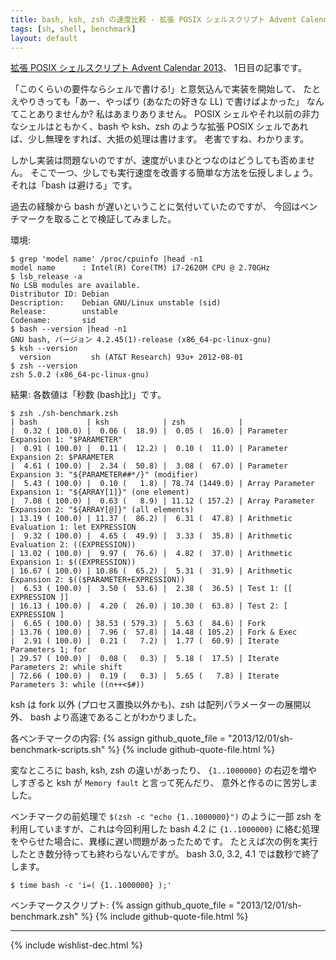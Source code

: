 ```yaml
---
title: bash, ksh, zsh の速度比較 - 拡張 POSIX シェルスクリプト Advent Calendar 2013
tags: [sh, shell, benchmark]
layout: default
---
```


[拡張 POSIX シェルスクリプト Advent Calendar 2013](http://www.adventar.org/calendars/212)、
1日目の記事です。

「このくらいの要件ならシェルで書ける!」と意気込んで実装を開始して、
たとえやりきっても「あー、やっぱり (あなたの好きな LL) で書けばよかった」
なんてことありませんか? 私はあまりありません。
POSIX シェルやそれ以前の非力なシェルはともかく、bash や ksh、zsh
のような拡張 POSIX シェルであれば、少し無理をすれば、大抵の処理は書けます。
老害ですね、わかります。

しかし実装は問題ないのですが、速度がいまひとつなのはどうしても否めません。
そこで一つ、少しでも実行速度を改善する簡単な方法を伝授しましょう。
それは「bash は避ける」です。

過去の経験から bash が遅いということに気付いていたのですが、
今回はベンチマークを取ることで検証してみました。

環境:

``` console
$ grep 'model name' /proc/cpuinfo |head -n1
model name      : Intel(R) Core(TM) i7-2620M CPU @ 2.70GHz
$ lsb_release -a
No LSB modules are available.
Distributor ID: Debian
Description:    Debian GNU/Linux unstable (sid)
Release:        unstable
Codename:       sid
$ bash --version |head -n1
GNU bash, バージョン 4.2.45(1)-release (x86_64-pc-linux-gnu)
$ ksh --version
  version         sh (AT&T Research) 93u+ 2012-08-01
$ zsh --version
zsh 5.0.2 (x86_64-pc-linux-gnu)
```

結果: 各数値は「秒数 (bash比)」です。

``` console
$ zsh ./sh-benchmark.zsh
| bash           | ksh            | zsh            |
|  0.32 ( 100.0) |  0.06 (  18.9) |  0.05 (  16.0) | Parameter Expansion 1: "$PARAMETER"
|  0.91 ( 100.0) |  0.11 (  12.2) |  0.10 (  11.0) | Parameter Expansion 2: $PARAMETER
|  4.61 ( 100.0) |  2.34 (  50.8) |  3.08 (  67.0) | Parameter Expansion 3: "${PARAMETER##*/}" (modifier)
|  5.43 ( 100.0) |  0.10 (   1.8) | 78.74 (1449.0) | Array Parameter Expansion 1: "${ARRAY[1]}" (one element)
|  7.08 ( 100.0) |  0.63 (   8.9) | 11.12 ( 157.2) | Array Parameter Expansion 2: "${ARRAY[@]}" (all elements)
| 13.19 ( 100.0) | 11.37 (  86.2) |  6.31 (  47.8) | Arithmetic Evaluation 1: let EXPRESSION
|  9.32 ( 100.0) |  4.65 (  49.9) |  3.33 (  35.8) | Arithmetic Evaluation 2: ((EXPRESSION))
| 13.02 ( 100.0) |  9.97 (  76.6) |  4.82 (  37.0) | Arithmetic Expansion 1: $((EXPRESSION))
| 16.67 ( 100.0) | 10.86 (  65.2) |  5.31 (  31.9) | Arithmetic Expansion 2: $(($PARAMETER+EXPRESSION))
|  6.53 ( 100.0) |  3.50 (  53.6) |  2.38 (  36.5) | Test 1: [[ EXPRESSION ]]
| 16.13 ( 100.0) |  4.20 (  26.0) | 10.30 (  63.8) | Test 2: [ EXPRESSION ]
|  6.65 ( 100.0) | 38.53 ( 579.3) |  5.63 (  84.6) | Fork
| 13.76 ( 100.0) |  7.96 (  57.8) | 14.48 ( 105.2) | Fork & Exec
|  2.91 ( 100.0) |  0.21 (   7.2) |  1.77 (  60.9) | Iterate Parameters 1; for
| 29.57 ( 100.0) |  0.08 (   0.3) |  5.18 (  17.5) | Iterate Parameters 2: while shift
| 72.66 ( 100.0) |  0.19 (   0.3) |  5.65 (   7.8) | Iterate Parameters 3: while ((n++<$#))
```

ksh は fork 以外 (プロセス置換以外かも)、zsh は配列パラメーターの展開以外、
bash より高速であることがわかりました。

各ベンチマークの内容: {% assign github_quote_file = "2013/12/01/sh-benchmark-scripts.sh" %}
{% include github-quote-file.html %}

変なところに bash, ksh, zsh の違いがあったり、
`{1..1000000}` の右辺を増やしすぎると ksh が `Memory fault` と言って死んだり、
意外と作るのに苦労しました。

ベンチマークの前処理で `$(zsh -c "echo {1..1000000}")` のように一部
zsh を利用していますが、これは今回利用した bash 4.2 に
`{1..1000000}` に絡む処理をやらせた場合に、異様に遅い問題があったためです。
たとえば次の例を実行したとき数分待っても終わらないんですが。
bash 3.0, 3.2, 4.1 では数秒で終了します。

``` console
$ time bash -c 'i=( {1..1000000} );'
```

ベンチマークスクリプト: {% assign github_quote_file = "2013/12/01/sh-benchmark.zsh" %}
{% include github-quote-file.html %}

* * *

{% include wishlist-dec.html %}

